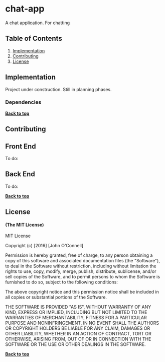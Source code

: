 # chat-app
A chat application. For chatting

## Table of Contents

1. [Implementation](#implementation)
1. [Contributing](#contributing)
1. [License](#license)


## Implementation

Project under construction. Still in planning phases.

### Dependencies



**[Back to top](#table-of-contents)**

## Contributing

## Front End
To do:

## Back End
To do:





**[Back to top](#table-of-contents)**

## License

#### (The MIT License)

MIT License

Copyright (c) [2016] [John O'Connell]

Permission is hereby granted, free of charge, to any person obtaining a copy
of this software and associated documentation files (the "Software"), to deal
in the Software without restriction, including without limitation the rights
to use, copy, modify, merge, publish, distribute, sublicense, and/or sell
copies of the Software, and to permit persons to whom the Software is
furnished to do so, subject to the following conditions:

The above copyright notice and this permission notice shall be included in all
copies or substantial portions of the Software.

THE SOFTWARE IS PROVIDED "AS IS", WITHOUT WARRANTY OF ANY KIND, EXPRESS OR
IMPLIED, INCLUDING BUT NOT LIMITED TO THE WARRANTIES OF MERCHANTABILITY,
FITNESS FOR A PARTICULAR PURPOSE AND NONINFRINGEMENT. IN NO EVENT SHALL THE
AUTHORS OR COPYRIGHT HOLDERS BE LIABLE FOR ANY CLAIM, DAMAGES OR OTHER
LIABILITY, WHETHER IN AN ACTION OF CONTRACT, TORT OR OTHERWISE, ARISING FROM,
OUT OF OR IN CONNECTION WITH THE SOFTWARE OR THE USE OR OTHER DEALINGS IN THE
SOFTWARE.

**[Back to top](#table-of-contents)**

